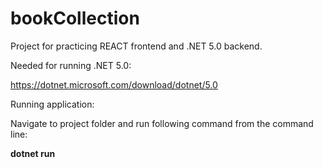 # bookCollection

Project for practicing REACT frontend and .NET 5.0 backend.

Needed for running .NET 5.0:

https://dotnet.microsoft.com/download/dotnet/5.0

Running application:

Navigate to  project folder and run following command from the command line:

**dotnet run**